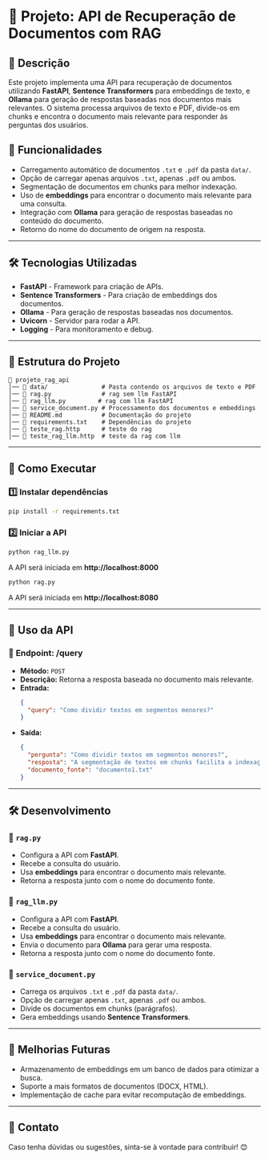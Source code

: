 # 📌 Projeto: API de Recuperação de Documentos com RAG

## 📖 Descrição
Este projeto implementa uma API para recuperação de documentos utilizando **FastAPI**, **Sentence Transformers** para embeddings de texto, e **Ollama** para geração de respostas baseadas nos documentos mais relevantes. O sistema processa arquivos de texto e PDF, divide-os em chunks e encontra o documento mais relevante para responder às perguntas dos usuários.

## 🚀 Funcionalidades
- Carregamento automático de documentos `.txt` e `.pdf` da pasta `data/`.
- Opção de carregar apenas arquivos `.txt`, apenas `.pdf` ou ambos.
- Segmentação de documentos em chunks para melhor indexação.
- Uso de **embeddings** para encontrar o documento mais relevante para uma consulta.
- Integração com **Ollama** para geração de respostas baseadas no conteúdo do documento.
- Retorno do nome do documento de origem na resposta.

---

## 🛠️ Tecnologias Utilizadas
- **FastAPI** - Framework para criação de APIs.
- **Sentence Transformers** - Para criação de embeddings dos documentos.
- **Ollama** - Para geração de respostas baseadas nos documentos.
- **Uvicorn** - Servidor para rodar a API.
- **Logging** - Para monitoramento e debug.

---

## 📂 Estrutura do Projeto
```
📁 projeto_rag_api
│── 📂 data/               # Pasta contendo os arquivos de texto e PDF
│── 📜 rag.py              # rag sem llm FastAPI
│── 📜 rag_llm.py         # rag com llm FastAPI
│── 📜 service_document.py # Processamento dos documentos e embeddings
│── 📜 README.md           # Documentação do projeto
│── 📜 requirements.txt    # Dependências do projeto
│── 📜 teste_rag.http      # teste do rag
│── 📜 teste_rag_llm.http  # teste da rag com llm
```

---

## 📌 Como Executar
### 1️⃣ Instalar dependências
```sh
pip install -r requirements.txt
```
### 2️⃣ Iniciar a API
```sh
python rag_llm.py
```
A API será iniciada em **http://localhost:8000**

```sh
python rag.py
```
A API será iniciada em **http://localhost:8080**

---

## 📡 Uso da API
### 🔎 **Endpoint: /query**
- **Método:** `POST`
- **Descrição:** Retorna a resposta baseada no documento mais relevante.
- **Entrada:**
  ```json
  {
    "query": "Como dividir textos em segmentos menores?"
  }
  ```
- **Saída:**
  ```json
  {
    "pergunta": "Como dividir textos em segmentos menores?",
    "resposta": "A segmentação de textos em chunks facilita a indexação...",
    "documento_fonte": "documento1.txt"
  }
  ```

---

## 🛠️ Desenvolvimento
### 📜 **`rag.py`**
- Configura a API com **FastAPI**.
- Recebe a consulta do usuário.
- Usa **embeddings** para encontrar o documento mais relevante.
- Retorna a resposta junto com o nome do documento fonte.

### 📜 **`rag_llm.py`**
- Configura a API com **FastAPI**.
- Recebe a consulta do usuário.
- Usa **embeddings** para encontrar o documento mais relevante.
- Envia o documento para **Ollama** para gerar uma resposta.
- Retorna a resposta junto com o nome do documento fonte.

### 📜 **`service_document.py`**
- Carrega os arquivos `.txt` e `.pdf` da pasta `data/`.
- Opção de carregar apenas `.txt`, apenas `.pdf` ou ambos.
- Divide os documentos em chunks (parágrafos).
- Gera embeddings usando **Sentence Transformers**.

---

## 📌 Melhorias Futuras
- Armazenamento de embeddings em um banco de dados para otimizar a busca.
- Suporte a mais formatos de documentos (DOCX, HTML).
- Implementação de cache para evitar recomputação de embeddings.

---

## 📧 Contato
Caso tenha dúvidas ou sugestões, sinta-se à vontade para contribuir! 😊

